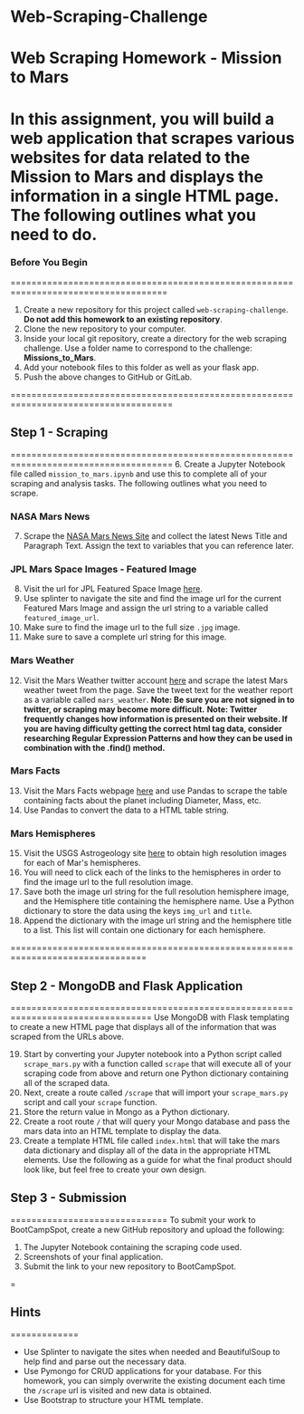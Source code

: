 # Web-Scraping-Challenge
# Web Scraping Homework - Mission to Mars

In this assignment, you will build a web application that scrapes various websites for data related to the Mission to Mars and displays the information in a single HTML page. The following outlines what you need to do.
===================================================================================
### Before You Begin
====================================================================================
1. Create a new repository for this project called `web-scraping-challenge`. **Do not add this homework to an existing repository**.
2. Clone the new repository to your computer.
3. Inside your local git repository, create a directory for the web scraping challenge. Use a folder name to correspond to the challenge: **Missions_to_Mars**.
4. Add your notebook files to this folder as well as your flask app.
5. Push the above changes to GitHub or GitLab.

=====================================================================================
## Step 1 - Scraping
=====================================================================================
6. Create a Jupyter Notebook file called `mission_to_mars.ipynb` and use this to complete all of your scraping and analysis tasks. The following outlines what you need to scrape.
### NASA Mars News

7. Scrape the [NASA Mars News Site](https://mars.nasa.gov/news/) and collect the latest News Title and Paragraph Text. Assign the text to variables that you can reference later.

### JPL Mars Space Images - Featured Image

8. Visit the url for JPL Featured Space Image [here](https://www.jpl.nasa.gov/spaceimages/?search=&category=Mars).
9. Use splinter to navigate the site and find the image url for the current Featured Mars Image and assign the url string to a variable called `featured_image_url`.
10. Make sure to find the image url to the full size `.jpg` image.
11. Make sure to save a complete url string for this image.

### Mars Weather

12. Visit the Mars Weather twitter account [here](https://twitter.com/marswxreport?lang=en) and scrape the latest Mars weather tweet from the page. Save the tweet text for the weather report as a variable called `mars_weather`.
 **Note: Be sure you are not signed in to twitter, or scraping may become more difficult.**
 **Note: Twitter frequently changes how information is presented on their website. If you are having difficulty getting the correct html tag data, consider researching Regular Expression Patterns and how they can be used in combination with the .find() method.**

### Mars Facts

13. Visit the Mars Facts webpage [here](https://space-facts.com/mars/) and use Pandas to scrape the table containing facts about the planet including Diameter, Mass, etc.
14. Use Pandas to convert the data to a HTML table string.

### Mars Hemispheres

15. Visit the USGS Astrogeology site [here](https://astrogeology.usgs.gov/search/results?q=hemisphere+enhanced&k1=target&v1=Mars) to obtain high resolution images for each of Mar's hemispheres.
16. You will need to click each of the links to the hemispheres in order to find the image url to the full resolution image.
17. Save both the image url string for the full resolution hemisphere image, and the Hemisphere title containing the hemisphere name. Use a Python dictionary to store the data using the keys `img_url` and `title`.
18. Append the dictionary with the image url string and the hemisphere title to a list. This list will contain one dictionary for each hemisphere.

================================================================================
## Step 2 - MongoDB and Flask Application
=================================================================================
Use MongoDB with Flask templating to create a new HTML page that displays all of the information that was scraped from the URLs above.

19. Start by converting your Jupyter notebook into a Python script called `scrape_mars.py` with a function called `scrape` that will execute all of your scraping code from above and return one Python dictionary containing all of the scraped data.
20. Next, create a route called `/scrape` that will import your `scrape_mars.py` script and call your `scrape` function.
21. Store the return value in Mongo as a Python dictionary.
22. Create a root route `/` that will query your Mongo database and pass the mars data into an HTML template to display the data.
23. Create a template HTML file called `index.html` that will take the mars data dictionary and display all of the data in the appropriate HTML elements. Use the following as a guide for what the final product should look like, but feel free to create your own design.


## Step 3 - Submission
==============================
To submit your work to BootCampSpot, create a new GitHub repository and upload the following:

1. The Jupyter Notebook containing the scraping code used.
2. Screenshots of your final application.
3. Submit the link to your new repository to BootCampSpot.

=
## Hints
=============
* Use Splinter to navigate the sites when needed and BeautifulSoup to help find and parse out the necessary data.
* Use Pymongo for CRUD applications for your database. For this homework, you can simply overwrite the existing document each time the `/scrape` url is visited and new data is obtained.
* Use Bootstrap to structure your HTML template.

